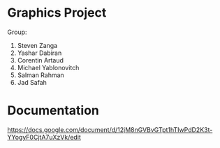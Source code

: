 # Graphics Project

Group:
1. Steven Zanga
2. Yashar Dabiran
3. Corentin Artaud
4. Michael Yablonovitch
5. Salman Rahman
6. Jad Safah




# Documentation 
https://docs.google.com/document/d/12jM8nGVBvGTpt1hTIwPdD2K3t-YYogyF0CjtA7uXzVk/edit
